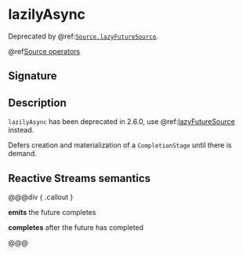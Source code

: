 # lazilyAsync

Deprecated by @ref:[`Source.lazyFutureSource`](lazyFutureSource.md).

@ref[Source operators](../index.md#source-operators)

## Signature

## Description

`lazilyAsync` has been deprecated in 2.6.0, use @ref:[lazyFutureSource](lazyFutureSource.md) instead.

Defers creation and materialization of a `CompletionStage` until there is demand.

## Reactive Streams semantics

@@@div { .callout }

**emits** the future completes

**completes** after the future has completed

@@@

